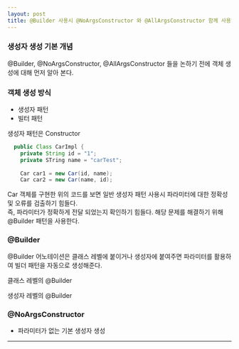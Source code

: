 ```yaml
---
layout: post
title: @Builder 사용시 @NoArgsConstructor 와 @AllArgsConstructor 함께 사용하는 이유
---
```

### 생성자 생성 기본 개념
@Builder, @NoArgsConstructor, @AllArgsConstructor 들을 논하기 전에 객체 생성에 대해 먼저 알아 본다.   
### 객체 생성 방식
- 생성자 패턴
- 빌터 패턴

생성자 패턴은 Constructor
``` java
  public Class CarImpl {
    private String id = "1";
    private STring name = "carTest";
    
    Car car1 = new Car(id, name);
    Car car2 = new Car(name, id);
```
Car 객체를 구현한 위의 코드를 보면 일반 생성자 패턴 사용시 파라미터에 대한 정확성 및 오류를 검출하기 힘들다.   
즉, 파라미터가 정확하게 전달 되었는지 확인하기 힘들다. 해당 문제를 해결하기 위해 @Builder 패턴을 사용한다.

### @Builder
@Builder 어노테이션은 클래스 레벨에 붙이거나 생성자에 붙여주면 파라미터를 활용하여 빌더 패턴을 자동으로 생성해준다.   
   
클래스 레벨의 @Builder   
    
생성자 레벨의 @Builder

### @NoArgsConstructor
+ 파라미터가 없는 기본 생성자 생성

***
